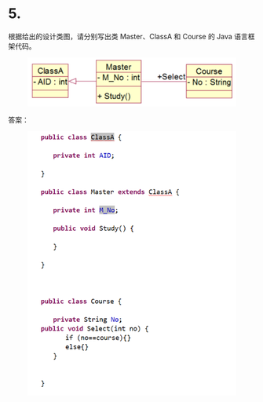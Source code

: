 # 5.

根据给出的设计类图，请分别写出类 Master、ClassA 和 Course 的 Java 语言框架代码。

<figure><img src="../.gitbook/assets/image (1).png" alt=""><figcaption></figcaption></figure>

答案：

<figure><img src="../.gitbook/assets/image (6).png" alt=""><figcaption></figcaption></figure>

